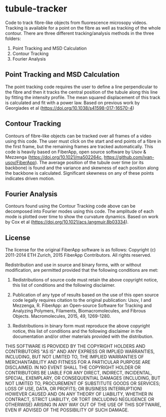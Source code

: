 # tubule-tracker
Code to track fibre-like objects from fluorescence microsopy videos. Tracking is available for a point on the fibre as well as tracking of the whole contour.
There are three different tracking/analysis methods in the three folders: 

  1) Point Tracking and MSD Calculation
  2) Contour Tracking
  3) Fourier Analysis

##  Point Tracking and MSD Calculation
The point tracking code requires the user to define a line perpendicular to the fibre and then it tracks the central position of the tubule along this line by fitting the intensity profile. The mean squared displacement of this track is calculated and fit with a power law. Based on previous work by Georgiades et al (https://doi.org/10.1038/s41598-017-16570-4)


##  Contour Tracking
Contours of fibre-like objects can be tracked over all frames of a video using this code. The user must click on the start and end points of a fibre in the first frame, but the remaining frames are tracked automatically. This code is heavily based on FiberApp, open source software by Usov & Mezzenga (https://doi.org/10.1021/ma502264c, https://github.com/ivan-usov/FiberApp). The average position of the tubule over time (or its backbone) is found and the variance and skewness of each position along the backbone is calculated. Significant skewness on any of these points indicates driven motion.

##  Fourier Analysis
Contours found using the Contour Tracking code above can be decomposed into Fourier modes using this code. The amplitude of each mode is plotted over time to show the curvature dynamics. Based on work by Cox et al (https://doi.org/10.1021/acs.langmuir.8b03334).


## License
The license for the original FiberApp software is as follows:
Copyright (c) 2011-2014 ETH Zurich, 2015 FiberApp Contributors. All rights reserved.

Redistribution and use in source and binary forms, with or without modification, are permitted provided that the following conditions are met:

1. Redistributions of source code must retain the above copyright notice, this list of conditions and the following disclaimer.

2. Publication of any type of results based on the use of this open source code legally requires citation to the original publication: Usov, I and Mezzenga, R. FiberApp: an Open-source Software for Tracking and Analyzing Polymers, Filaments, Biomacromolecules, and Fibrous Objects. Macromolecules, 2015, 49, 1269-1280.

3. Redistributions in binary form must reproduce the above copyright notice, this list of conditions and the following disclaimer in the documentation and/or other materials provided with the distribution.

THIS SOFTWARE IS PROVIDED BY THE COPYRIGHT HOLDERS AND CONTRIBUTORS "AS IS" AND ANY EXPRESS OR IMPLIED WARRANTIES, INCLUDING, BUT NOT LIMITED TO, THE IMPLIED WARRANTIES OF MERCHANTABILITY AND FITNESS FOR A PARTICULAR PURPOSE ARE DISCLAIMED. IN NO EVENT SHALL THE COPYRIGHT HOLDER OR CONTRIBUTORS BE LIABLE FOR ANY DIRECT, INDIRECT, INCIDENTAL, SPECIAL, EXEMPLARY, OR CONSEQUENTIAL DAMAGES (INCLUDING, BUT NOT LIMITED TO, PROCUREMENT OF SUBSTITUTE GOODS OR SERVICES; LOSS OF USE, DATA, OR PROFITS; OR BUSINESS INTERRUPTION) HOWEVER CAUSED AND ON ANY THEORY OF LIABILITY, WHETHER IN CONTRACT, STRICT LIABILITY, OR TORT (INCLUDING NEGLIGENCE OR OTHERWISE) ARISING IN ANY WAY OUT OF THE USE OF THIS SOFTWARE, EVEN IF ADVISED OF THE POSSIBILITY OF SUCH DAMAGE.
